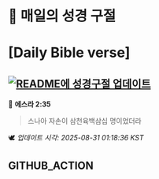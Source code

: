 # 🙏 매일의 성경 구절
# [Daily Bible verse]
## [![README에 성경구절 업데이트](https://github.com/DONGSUKA/first_test/actions/workflows/update-readme-bible.yml/badge.svg)](https://github.com/DONGSUKA/first_test/actions/workflows/update-readme-bible.yml)
<!-- START_BIBLE_VERSE -->
📖 **에스라 2:35**
> 스나아 자손이 삼천육백삼십 명이었더라

🕊️ _업데이트 시각: 2025-08-31 01:18:36 KST_
  <!-- END_BIBLE_VERSE -->
## GITHUB_ACTION
